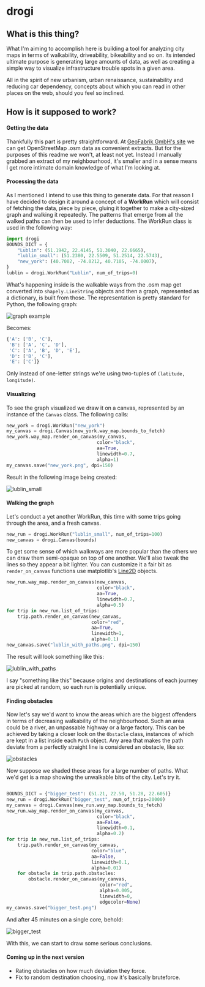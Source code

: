 # drogi

## What is this thing?

What I'm aiming to accomplish here is building a tool for analyzing city maps in terms of walkability, driveability, bikeability and so on. Its intended ultimate purpose is generating large amounts of data, as well as creating a simple way to visualize infrastructure trouble spots in a given area.

All in the spirit of new urbanism, urban renaissance, sustainability and reducing car dependency, concepts about which you can read in other places on the web, should you feel so inclined.

## How is it supposed to work?

#### Getting the data

Thankfully this part is pretty straightforward. At [GeoFabrik GmbH's site](https://download.geofabrik.de/) we can get OpenStreetMap .osm data as convenient extracts. But for the purposes of this readme we won't, at least not yet. Instead I manually grabbed an extract of my neighbourhood, it's smaller and in a sense means I get more intimate domain knowledge of what I'm looking at.

#### Processing the data

As I mentioned I intend to use this thing to generate data. For that reason I have decided to design it around a concept of a **WorkRun** which will consist of fetching the data, piece by piece, gluing it together to make a city-sized graph and walking it repeatedly. The patterns that emerge from all the walked paths can then be used to infer deductions.
The WorkRun class is used in the following way:
```python
import drogi
BOUNDS_DICT = {
    "Lublin": (51.1942, 22.4145, 51.3040, 22.6665),
    "lublin_small": (51.2380, 22.5509, 51.2514, 22.5743),
    "new_york": (40.7002, -74.0212, 40.7105, -74.0007),
}
lublin = drogi.WorkRun("Lublin", num_of_trips=0)
```
What's happening inside is the walkable ways from the .osm map get converted into `shapely.LineString` objects and then a graph, represented as a dictionary, is built from those. The representation is pretty standard for Python, the following graph:

![graph example](img/graph.png)

Becomes:
```python
{'A': ['B', 'C'],
 'B': ['A', 'C', 'D'],
 'C': ['A', 'B', 'D', 'E'],
 'D': ['B', 'C'],
 'E': ['C']}
```
Only instead of one-letter strings we're using two-tuples of  `(latitude, longitude)`.

#### Visualizing

To see the graph visualized we draw it on a canvas, represented by an instance of the `Canvas` class. The following calls:
```python
new_york = drogi.WorkRun("new_york")
my_canvas = drogi.Canvas(new_york.way_map.bounds_to_fetch)
new_york.way_map.render_on_canvas(my_canvas,
                                 color="black",
                                 aa=True,
                                 linewidth=0.7,
                                 alpha=1)
my_canvas.save("new_york.png", dpi=150)
```
Result in the following image being created:

![lublin_small](img/new_york.png)

#### Walking the graph

Let's conduct a yet another WorkRun, this time with some trips going through the area, and a fresh canvas.

```python
new_run = drogi.WorkRun("lublin_small", num_of_trips=100)
new_canvas = drogi.Canvas(bounds)
```
To get some sense of which walkways are more popular than the others we can draw them semi-opaque on top of one another. We'll also tweak the lines so they appear a bit lighter. You can customize it a fair bit as `render_on_canvas` functions use matplotlib's [Line2D](https://matplotlib.org/api/_as_gen/matplotlib.lines.Line2D.html) objects.
```python
new_run.way_map.render_on_canvas(new_canvas,
                                 color="black",
                                 aa=True,
                                 linewidth=0.7,
                                 alpha=0.5)
for trip in new_run.list_of_trips:
    trip.path.render_on_canvas(new_canvas,
                               color="red",
                               aa=True,
                               linewidth=1,
                               alpha=0.1)
new_canvas.save("lublin_with_paths.png", dpi=150)
```
The result will look something like this:

![lublin_with_paths](img/lublin_with_paths.png)

I say "something like this" because origins and destinations of each journey are picked at random, so each run is potentially unique.

#### Finding obstacles

Now let's say we'd want to know the areas which are the biggest offenders in terms of decreasing walkability of the neighbourhood. Such an area could be a river, an unpassable highway or a large factory.
This can be achieved by taking a closer look on the `Obstacle` class, instances of which are kept in a list inside each `Path` object.
Any area that makes the path deviate from a perfectly straight line is considered an obstacle, like so:

![obstacles](img/obstacles.png)

Now suppose we shaded these areas for a large number of paths. What we'd get is a map showing the unwalkable bits of the city. Let's try it.

```python

BOUNDS_DICT = {"bigger_test": (51.21, 22.50, 51.28, 22.605)}
new_run = drogi.WorkRun("bigger_test", num_of_trips=20000)
my_canvas = drogi.Canvas(new_run.way_map.bounds_to_fetch)
new_run.way_map.render_on_canvas(my_canvas,
                                 color="black",
                                 aa=False,
                                 linewidth=0.1,
                                 alpha=0.2)
for trip in new_run.list_of_trips:
    trip.path.render_on_canvas(my_canvas,
                               color="blue",
                               aa=False,
                               linewidth=0.1,
                               alpha=0.01)
    for obstacle in trip.path.obstacles:
        obstacle.render_on_canvas(my_canvas,
                                  color="red",
                                  alpha=0.005,
                                  linewidth=0,
                                  edgecolor=None)
my_canvas.save("bigger_test.png")                                  
```
And after 45 minutes on a single core, behold:

![bigger_test](img/bigger_test.png)

With this, we can start to draw some serious conclusions.

#### Coming up in the next version
* Rating obstacles on how much deviation they force.
* Fix to random destination choosing, now it's basically bruteforce.
